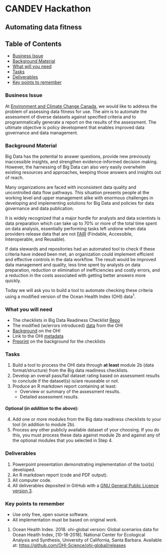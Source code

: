# CANDEV Hackathon
## Automating data fitness

## Table of Contents
* [Business Issue](#business-issue)  
* [Background Material](#background-material)
* [What will you need](#what-will-you-need)
* [Tasks](#tasks)
* [Deliverables](#deliverables)
* [Key points to remember](#key-points-to-remember)

### Business Issue
At [Environment and Climate Change Canada][link_ECCC], we would like to address the problem of assessing data fitness for use. The aim is to automate the assessment of diverse datasets against specified criteria and to programmatically generate a report on the results of the assessment. The ultimate objective is policy development that enables improved data governance and data management.

### Background Material
Big Data has the potential to answer questions, provide new previously inaccessible insights, and strengthen evidence-informed decision making. However, the harnessing of Big Data can also very easily overwhelm existing resources and approaches, keeping those answers and insights out of reach.

Many organizations are faced with inconsistent data quality and uncontrolled data flow pathways. This situation presents people at the working level and upper management alike with enormous challenges in developing and implementing solutions for Big Data and policies for data governance and data publication. 

It is widely recognized that a major hurdle for analysts and data scientists is data preparation which can take up to 70% or more of the total time spent on data analysis, essentially performing tasks left undone when data providers release data that are not [FAIR](https://www.force11.org/group/fairgroup/fairprinciples) (Findable, Accessible, Interoperable, and Reusable).

If data stewards and repositories had an automated tool to check if these criteria have indeed been met, an organization could implement efficient and effective controls in the data workflow. The result would be improved data management and quality, less time spent by analysts on data preparation, reduction or elimination of inefficiencies and costly errors, and a reduction in the costs associated with getting better answers more quickly.

Today we will ask you to build a tool to automate checking these criteria using a modified version of the Ocean Health Index (OHI) data<sup>1</sup>. 

### What you will need
* The checklists in Big Data Readiness Checklist [Repo][link_DGRRepo]
* The modified (w/errors introduced) [data][link_OHIData] from the OHI
* [Background][link_OHIbackground] on the OHI
* Link to the OHI [metadata][link_metadata]
* [Preprint][link_preprint] on the background for the checklists

### Tasks
1. Build a tool to process the OHI data through **at least** module 2b (data format/structure) from the Big data readiness checklists.
2. Develop an overall pass/fail dataset rating based on assessment results to conclude if the dataset(s) is/are reuseable or not.
3. Produce an R markdown report containing at least:
    * Overview or summary of the assessment results.
    * Detailed assessment results.
#### Optional (*in addition* to the above):
4. Add one or more modules from the Big data readiness checklists to your tool (in addition to module 2b). 
5. Process any other publicly available dataset of your choosing. If you do this, you must process these data against module 2b and against any of the optional modules that you selected in Step 4.

### Deliverables
1. Powerpoint presentation demonstrating implementation of the tool(s) developed.
2. An R markdown report (code and PDF output).
3. All computer code.
4. All deliverables deposited in GitHub with a [GNU General Public Licence version 3](https://opensource.org/licenses/GPL-3.0). 

### Key points to remember
* Use only free, open source software.
* All implementation must be based on original work.

1. Ocean Health Index. 2018. ohi-global version: Global scenarios data for Ocean Health Index, [10-18-2018]. National Center for Ecological Analysis and Synthesis, University of California, Santa Barbara. Available at: https://github.com/OHI-Science/ohi-global/releases
  
  [link_ECCC]:https://www.canada.ca/en/environment-climate-change.html
  [link_DGRRepo]:https://t2m.io/X4P3cXI4  
  [link_OHIData]:https://github.com/claireaustin/Hackathon_CanDev2018-10-20/blob/master/OHIDataSet.csv
  [link_OHIbackground]:http://ohi-science.org/news/Biography-OHI
  [link_metadata]:https://github.com/OHI-Science/ohi-global/tree/draft/global2017#ohi-2017-global-metadata
  [link_preprint]:https://github.com/claireaustin/BigDataReadiness/blob/master/Austin2018PREPRINT_PathToBigDataReadiness.pdf
  

